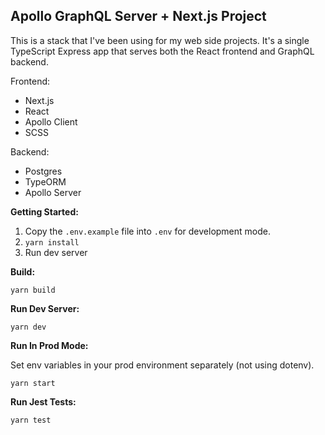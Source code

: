 Apollo GraphQL Server + Next.js Project
---------------------------------------

This is a stack that I've been using for my web side projects. It's a single TypeScript Express app that serves both the React frontend and GraphQL backend.

Frontend:
- Next.js
- React
- Apollo Client
- SCSS

Backend:
- Postgres
- TypeORM
- Apollo Server

**Getting Started:**

1. Copy the `.env.example` file into `.env` for development mode.
2. ```yarn install```
3. Run dev server

**Build:**

```yarn build```

**Run Dev Server:**

```yarn dev```

**Run In Prod Mode:**

Set env variables in your prod environment separately (not using dotenv).

```yarn start```

**Run Jest Tests:**

```yarn test```
